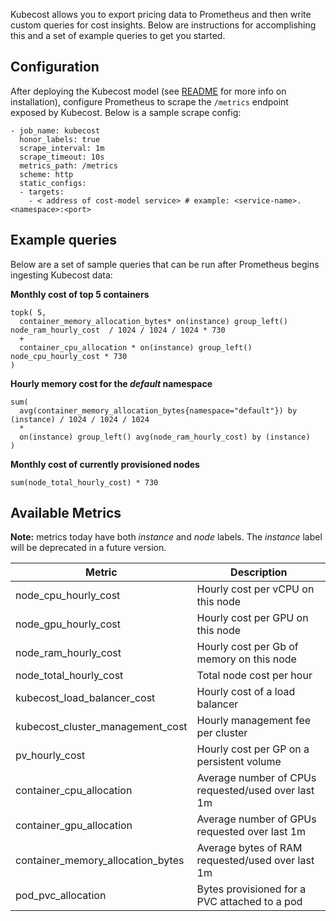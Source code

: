 Kubecost allows you to export pricing data to Prometheus and then write custom queries for cost insights. Below are instructions for accomplishing this and a set of example queries to get you started.

## Configuration

After deploying the Kubecost model (see [README](README.md) for more info on installation), configure Prometheus to scrape the `/metrics` endpoint exposed by Kubecost. Below is a sample scrape config:

```
- job_name: kubecost
  honor_labels: true
  scrape_interval: 1m
  scrape_timeout: 10s
  metrics_path: /metrics
  scheme: http
  static_configs:
  - targets:
    - < address of cost-model service> # example: <service-name>.<namespace>:<port>
``` 

## Example queries

Below are a set of sample queries that can be run after Prometheus begins ingesting Kubecost data:

__Monthly cost of top 5 containers__

```
topk( 5, 
  container_memory_allocation_bytes* on(instance) group_left() node_ram_hourly_cost  / 1024 / 1024 / 1024 * 730
  + 
  container_cpu_allocation * on(instance) group_left() node_cpu_hourly_cost * 730
)
```

__Hourly memory cost for the *default* namespace__

```
sum(
  avg(container_memory_allocation_bytes{namespace="default"}) by (instance) / 1024 / 1024 / 1024
  * 
  on(instance) group_left() avg(node_ram_hourly_cost) by (instance)
)
```

__Monthly cost of currently provisioned nodes__

```
sum(node_total_hourly_cost) * 730
```


## Available Metrics

**Note:** metrics today have both *instance* and *node* labels. The *instance* label will be deprecated in a future version.

| Metric       | Description                                                                                            |
| ------------ | ------------------------------------------------------------------------------------------------------ |
| node_cpu_hourly_cost | Hourly cost per vCPU on this node  |
| node_gpu_hourly_cost | Hourly cost per GPU on this node  |
| node_ram_hourly_cost   | Hourly cost per Gb of memory on this node                       |
| node_total_hourly_cost   | Total node cost per hour                       |
| kubecost_load_balancer_cost   | Hourly cost of a load balancer                 |
| kubecost_cluster_management_cost | Hourly management fee per cluster                 |
| pv_hourly_cost   | Hourly cost per GP on a persistent volume                 |
| container_cpu_allocation   | Average number of CPUs requested/used over last 1m                      |
| container_gpu_allocation   | Average number of GPUs requested over last 1m                      |
| container_memory_allocation_bytes   | Average bytes of RAM requested/used over last 1m                 |
| pod_pvc_allocation   | Bytes provisioned for a PVC attached to a pod                      |
